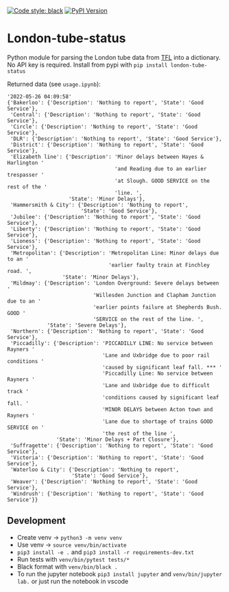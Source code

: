 [![Code style: black](https://img.shields.io/badge/code%20style-black-000000.svg)](https://github.com/ambv/black)
[![PyPI Version](https://img.shields.io/pypi/v/London-tube-status.svg)](https://pypi.org/project/London-tube-status/)

# London-tube-status
Python module for parsing the London tube data from [TFL](https://api.tfl.gov.uk/line/mode/tube,overground,dlr,elizabeth-line/status) into a dictionary. No API key is required. Install from pypi with `pip install london-tube-status`

Returned data (see `usage.ipynb`): 
```
'2022-05-26 04:09:58'
{'Bakerloo': {'Description': 'Nothing to report', 'State': 'Good Service'},
 'Central': {'Description': 'Nothing to report', 'State': 'Good Service'},
 'Circle': {'Description': 'Nothing to report', 'State': 'Good Service'},
 'DLR': {'Description': 'Nothing to report', 'State': 'Good Service'},
 'District': {'Description': 'Nothing to report', 'State': 'Good Service'},
 'Elizabeth line': {'Description': 'Minor delays between Hayes & Harlington '
                                   'and Reading due to an earlier trespasser '
                                   'at Slough. GOOD SERVICE on the rest of the '
                                   'line. ',
                    'State': 'Minor Delays'},
 'Hammersmith & City': {'Description': 'Nothing to report',
                        'State': 'Good Service'},
 'Jubilee': {'Description': 'Nothing to report', 'State': 'Good Service'},
 'Liberty': {'Description': 'Nothing to report', 'State': 'Good Service'},
 'Lioness': {'Description': 'Nothing to report', 'State': 'Good Service'},
 'Metropolitan': {'Description': 'Metropolitan Line: Minor delays due to an '
                                 'earlier faulty train at Finchley road. ',
                  'State': 'Minor Delays'},
 'Mildmay': {'Description': 'London Overground: Severe delays between '
                            'Willesden Junction and Clapham Junction due to an '
                            'earlier points failure at Shepherds Bush. GOOD '
                            'SERVICE on the rest of the line. ',
             'State': 'Severe Delays'},
 'Northern': {'Description': 'Nothing to report', 'State': 'Good Service'},
 'Piccadilly': {'Description': 'PICCADILLY LINE: No service between Rayners '
                               'Lane and Uxbridge due to poor rail conditions '
                               'caused by significant leaf fall. *** '
                               'Piccadilly Line: No service between Rayners '
                               'Lane and Uxbridge due to difficult track '
                               'conditions caused by significant leaf fall. '
                               'MINOR DELAYS between Acton town and Rayners '
                               'Lane due to shortage of trains GOOD SERVICE on '
                               'the rest of the line ',
                'State': 'Minor Delays + Part Closure'},
 'Suffragette': {'Description': 'Nothing to report', 'State': 'Good Service'},
 'Victoria': {'Description': 'Nothing to report', 'State': 'Good Service'},
 'Waterloo & City': {'Description': 'Nothing to report',
                     'State': 'Good Service'},
 'Weaver': {'Description': 'Nothing to report', 'State': 'Good Service'},
 'Windrush': {'Description': 'Nothing to report', 'State': 'Good Service'}}
```

## Development
* Create venv -> `python3 -m venv venv`
* Use venv -> `source venv/bin/activate`
* `pip3 install -e .` and `pip3 install -r requirements-dev.txt`
* Run tests with `venv/bin/pytest tests/*`
* Black format with `venv/bin/black .`
* To run the jupyter notebook `pip3 install jupyter` and `venv/bin/jupyter lab.` or just run the notebook in vscode
